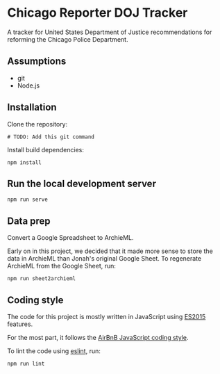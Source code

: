 Chicago Reporter DOJ Tracker
============================

A tracker for United States Department of Justice recommendations for reforming the Chicago Police Department.

Assumptions
-----------

* git
* Node.js

Installation
------------

Clone the repository:

    # TODO: Add this git command

Install build dependencies:

    npm install

Run the local development server
--------------------------------

    npm run serve

Data prep
---------

Convert a Google Spreadsheet to ArchieML.

Early on in this project, we decided that it made more sense to store the data in ArchieML than Jonah's original Google Sheet.  To regenerate ArchieML from the Google Sheet, run:

    npm run sheet2archieml

Coding style
------------

The code for this project is mostly written in JavaScript using [ES2015](https://babeljs.io/learn-es2015/) features.

For the most part, it follows the [AirBnB JavaScript coding style](https://github.com/airbnb/javascript).

To lint the code using [eslint](http://eslint.org/), run:

    npm run lint
